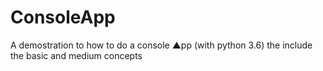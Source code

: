 # ConsoleApp
A demostration to how to do a console ▲pp (with python 3.6) the include the basic and medium concepts
